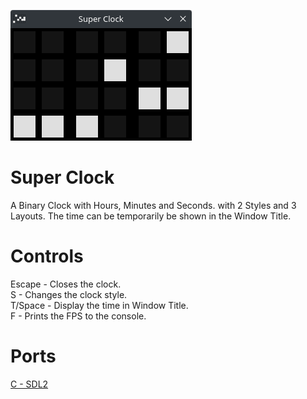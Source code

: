 ![Screenshot](screenshot.png)

# Super Clock
A Binary Clock with Hours, Minutes and Seconds. with 2 Styles and 3 Layouts. The time can be temporarily be shown in the Window Title.

# Controls
Escape - Closes the clock.\
S - Changes the clock style.\
T/Space - Display the time in Window Title.\
F - Prints the FPS to the console.

# Ports
[C - SDL2](C-SDL2)
